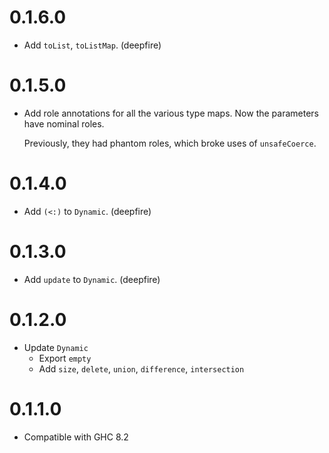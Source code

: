 # 0.1.6.0

- Add `toList`, `toListMap`. (deepfire)

# 0.1.5.0

- Add role annotations for all the various type maps.
  Now the parameters have nominal roles.

  Previously, they had phantom roles, which broke uses of `unsafeCoerce`.

# 0.1.4.0

- Add `(<:)` to `Dynamic`. (deepfire)

# 0.1.3.0

- Add `update` to `Dynamic`. (deepfire)

# 0.1.2.0

- Update `Dynamic`
  + Export `empty`
  + Add `size`, `delete`, `union`, `difference`, `intersection`

# 0.1.1.0

- Compatible with GHC 8.2
